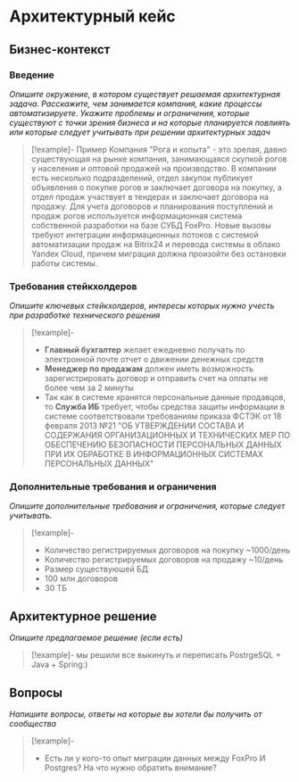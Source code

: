 # Архитектурный кейс
## Бизнес-контекст

### Введение

*Опишите окружение, в котором существует решаемая архитектурная задача. Расскажите, чем занимается компания, какие процессы автоматизируете. Укажите проблемы и ограничения, которые существуют с точки зрения бизнеса и на которые планируется повлиять или которые следует учитывать при решении архитектурных задач*

> [!example]- Пример
> Компания "Рога и копыта" - это зрелая, давно существующая на рынке компания, занимающаяся скупкой рогов у населения и оптовой продажей на производство.
> В компании есть несколько подразделений, отдел закупок публикует объявления о покупке рогов и заключает договора на покупку, а отдел продаж участвует в тендерах и заключает договора на продажу.
> Для учета договоров и планирования поступлений и продаж рогов используется информационная система собственной разработки на базе СУБД FoxPro. 
> Новые вызовы требуют интеграции информационных потоков с системой автоматизации продаж на Bitrix24 и перевода системы в облако Yandex Cloud, причем миграция должна произойти без остановки работы системы.

### Требования стейкхолдеров

*Опишите ключевых стейкхолдеров, интересы которых нужно учесть при разработке технического решения*

 > [!example]-
 > - **Главный бухгалтер** желает ежедневно получать по электронной почте отчет о движении денежных средств
 > - **Менеджер по продажам** должен иметь возможность зарегистрировать договор и отправить счет на оплаты не более чем за 2 минуты
 > - Так как в системе хранятся персональные данные продавцов, то **Служба ИБ** требует, чтобы средства защиты информации в системе соответствовали требованиям приказа ФСТЭК от 18 февраля 2013 №21 "ОБ УТВЕРЖДЕНИИ СОСТАВА И СОДЕРЖАНИЯ ОРГАНИЗАЦИОННЫХ И ТЕХНИЧЕСКИХ МЕР ПО ОБЕСПЕЧЕНИЮ БЕЗОПАСНОСТИ ПЕРСОНАЛЬНЫХ ДАННЫХ ПРИ ИХ ОБРАБОТКЕ В ИНФОРМАЦИОННЫХ СИСТЕМАХ ПЕРСОНАЛЬНЫХ ДАННЫХ"

### Дополнительные требования и ограничения

*Опишите дополнительные требования и ограничения, которые следует учитывать.*

 > [!example]-
 > - Количество регистрируемых договоров на покупку ~1000/день
 > - Количество регистрируемых договоров на продажу ~10/день
 > - Размер существуюшей БД 
 > 	- 100 млн договоров
 > 	- 30 ТБ

## Архитектурное решение

*Опишите предлагаемое решение (если есть)*

 > [!example]-
 > мы решили все выкинуть и переписать PostrgeSQL + Java + Spring:)


## Вопросы

*Напишите вопросы, ответы на которые вы хотели бы получить от сообщества*

 > [!example]-
 > - Есть ли у кого-то опыт миграции данных между FoxPro И Postgres? На что нужно обратить внимание?

